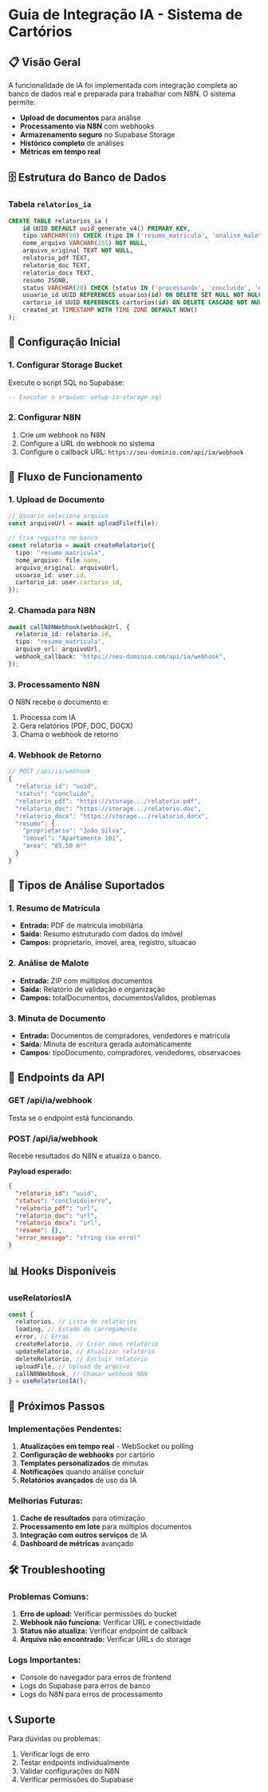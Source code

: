 # Guia de Integração IA - Sistema de Cartórios

## 📋 Visão Geral

A funcionalidade de IA foi implementada com integração completa ao banco de dados real e preparada para trabalhar com N8N. O sistema permite:

- **Upload de documentos** para análise
- **Processamento via N8N** com webhooks
- **Armazenamento seguro** no Supabase Storage
- **Histórico completo** de análises
- **Métricas em tempo real**

## 🗄️ Estrutura do Banco de Dados

### Tabela `relatorios_ia`

```sql
CREATE TABLE relatorios_ia (
    id UUID DEFAULT uuid_generate_v4() PRIMARY KEY,
    tipo VARCHAR(50) CHECK (tipo IN ('resumo_matricula', 'analise_malote', 'minuta_documento')) NOT NULL,
    nome_arquivo VARCHAR(255) NOT NULL,
    arquivo_original TEXT NOT NULL,
    relatorio_pdf TEXT,
    relatorio_doc TEXT,
    relatorio_docx TEXT,
    resumo JSONB,
    status VARCHAR(20) CHECK (status IN ('processando', 'concluido', 'erro')) DEFAULT 'processando',
    usuario_id UUID REFERENCES usuarios(id) ON DELETE SET NULL NOT NULL,
    cartorio_id UUID REFERENCES cartorios(id) ON DELETE CASCADE NOT NULL,
    created_at TIMESTAMP WITH TIME ZONE DEFAULT NOW()
);
```

## 🚀 Configuração Inicial

### 1. Configurar Storage Bucket

Execute o script SQL no Supabase:

```sql
-- Executar o arquivo: setup-ia-storage.sql
```

### 2. Configurar N8N

1. Crie um webhook no N8N
2. Configure a URL do webhook no sistema
3. Configure o callback URL: `https://seu-dominio.com/api/ia/webhook`

## 🔄 Fluxo de Funcionamento

### 1. Upload de Documento

```typescript
// Usuário seleciona arquivo
const arquivoUrl = await uploadFile(file);

// Cria registro no banco
const relatorio = await createRelatorio({
  tipo: "resumo_matricula",
  nome_arquivo: file.name,
  arquivo_original: arquivoUrl,
  usuario_id: user.id,
  cartorio_id: user.cartorio_id,
});
```

### 2. Chamada para N8N

```typescript
await callN8NWebhook(webhookUrl, {
  relatorio_id: relatorio.id,
  tipo: "resumo_matricula",
  arquivo_url: arquivoUrl,
  webhook_callback: "https://seu-dominio.com/api/ia/webhook",
});
```

### 3. Processamento N8N

O N8N recebe o documento e:

1. Processa com IA
2. Gera relatórios (PDF, DOC, DOCX)
3. Chama o webhook de retorno

### 4. Webhook de Retorno

```typescript
// POST /api/ia/webhook
{
  "relatorio_id": "uuid",
  "status": "concluido",
  "relatorio_pdf": "https://storage.../relatorio.pdf",
  "relatorio_doc": "https://storage.../relatorio.doc",
  "relatorio_docx": "https://storage.../relatorio.docx",
  "resumo": {
    "proprietario": "João Silva",
    "imovel": "Apartamento 101",
    "area": "85,50 m²"
  }
}
```

## 📁 Tipos de Análise Suportados

### 1. Resumo de Matrícula

- **Entrada:** PDF de matrícula imobiliária
- **Saída:** Resumo estruturado com dados do imóvel
- **Campos:** proprietario, imovel, area, registro, situacao

### 2. Análise de Malote

- **Entrada:** ZIP com múltiplos documentos
- **Saída:** Relatório de validação e organização
- **Campos:** totalDocumentos, documentosValidos, problemas

### 3. Minuta de Documento

- **Entrada:** Documentos de compradores, vendedores e matrícula
- **Saída:** Minuta de escritura gerada automaticamente
- **Campos:** tipoDocumento, compradores, vendedores, observacoes

## 🔧 Endpoints da API

### GET /api/ia/webhook

Testa se o endpoint está funcionando.

### POST /api/ia/webhook

Recebe resultados do N8N e atualiza o banco.

**Payload esperado:**

```json
{
  "relatorio_id": "uuid",
  "status": "concluido|erro",
  "relatorio_pdf": "url",
  "relatorio_doc": "url",
  "relatorio_docx": "url",
  "resumo": {},
  "error_message": "string (se erro)"
}
```

## 📊 Hooks Disponíveis

### useRelatoriosIA

```typescript
const {
  relatorios, // Lista de relatórios
  loading, // Estado de carregamento
  error, // Erros
  createRelatorio, // Criar novo relatório
  updateRelatorio, // Atualizar relatório
  deleteRelatorio, // Excluir relatório
  uploadFile, // Upload de arquivo
  callN8NWebhook, // Chamar webhook N8N
} = useRelatoriosIA();
```

## 🎯 Próximos Passos

### Implementações Pendentes:

1. **Atualizações em tempo real** - WebSocket ou polling
2. **Configuração de webhooks** por cartório
3. **Templates personalizados** de minutas
4. **Notificações** quando análise concluir
5. **Relatórios avançados** de uso da IA

### Melhorias Futuras:

1. **Cache de resultados** para otimização
2. **Processamento em lote** para múltiplos documentos
3. **Integração com outros serviços** de IA
4. **Dashboard de métricas** avançado

## 🛠️ Troubleshooting

### Problemas Comuns:

1. **Erro de upload:** Verificar permissões do bucket
2. **Webhook não funciona:** Verificar URL e conectividade
3. **Status não atualiza:** Verificar endpoint de callback
4. **Arquivo não encontrado:** Verificar URLs do storage

### Logs Importantes:

- Console do navegador para erros de frontend
- Logs do Supabase para erros de banco
- Logs do N8N para erros de processamento

## 📞 Suporte

Para dúvidas ou problemas:

1. Verificar logs de erro
2. Testar endpoints individualmente
3. Validar configurações do N8N
4. Verificar permissões do Supabase
